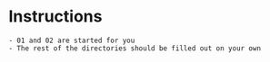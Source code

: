 # Instructions
    - 01 and 02 are started for you
    - The rest of the directories should be filled out on your own